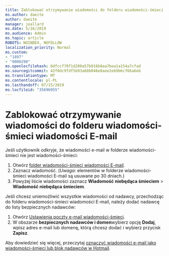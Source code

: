 ```yaml
---
title: Zablokować otrzymywanie wiadomości do folderu wiadomości-śmieci wiadomości E-mail w Hotmail
ms.author: daeite
author: daeite
manager: joallard
ms.date: 5/16/2019
ms.audience: Admin
ms.topic: article
ROBOTS: NOINDEX, NOFOLLOW
localization_priority: Normal
ms.custom:
- "1897"
- "9000290"
ms.openlocfilehash: 6dfccf70f1d200a57b916b8aa7bea1a154a7cfad
ms.sourcegitcommit: 42f0dc9fdf5b93a68b048e8aee2eb9b6cf66a6eb
ms.translationtype: MT
ms.contentlocale: pl-PL
ms.lasthandoff: 07/15/2019
ms.locfileid: "35696955"
---
```

# <a name="stop-messages-from-going-to-your-junk-email-folder"></a>Zablokować otrzymywanie wiadomości do folderu wiadomości-śmieci wiadomości E-mail

Jeśli użytkownik odkryje, że wiadomości e-mail w folderze wiadomości-śmieci nie jest wiadomości-śmieci:

1. Otwórz [folder wiadomości-śmieci wiadomości E-mail](https://outlook.live.com/mail/junkemail).
1. Zaznacz wiadomość. (*Uwaga:* elementów w folderze wiadomości-śmieci wiadomości E-mail są usuwane po 30 dniach.)
1. Powyżej liście wiadomości zaznacz **Wiadomość niebędąca śmieciem** > **Wiadomość niebędąca śmieciem**.

Jeśli chcesz uniemożliwić wszystkie wiadomości od nadawcy, przechodząc do folderu wiadomości-śmieci wiadomości E-mail, należy dodać nadawcę do listy bezpiecznych nadawców:

1. Otwórz [Ustawienia poczty e-mail wiadomości-śmieci](https://go.microsoft.com/fwlink/?linkid=2035804).
1. W obszarze **bezpiecznych nadawców i domen**wybierz opcję **Dodaj**, wpisz adres e-mail lub domenę, którą chcesz dodać i wybierz przycisk **Zapisz**.

Aby dowiedzieć się więcej, przeczytaj [oznaczyć wiadomości e-mail jako wiadomości-śmieci lub blok nadawców w Hotmail](https://support.office.com/article/a3ece97b-82f8-4a5e-9ac3-e92fa6427ae4?wt.mc_id=Office_Outlook_com_Alchemy).
